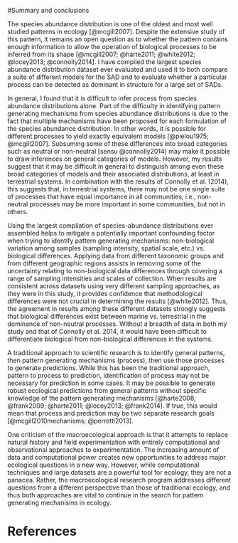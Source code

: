 #Summary and conclusions

The species abundance distribution is one of the oldest and most well studied patterns in ecology [@mcgill2007]. Despite the extensive study of this pattern, it remains an open question as to whether the pattern contains enough information to allow the operation of biological processes to be inferred from its shape [@mcgill2007; @harte2011; @white2012; @locey2013; @connolly2014]. I have compiled the largest species abundance distribution dataset ever evaluated and used it to both compare a suite of different models for the SAD and to evaluate whether a particular process can be detected as dominant in structure for a large set of SADs.

In general, I found that it is difficult to infer process from species abundance distributions alone.  Part of the difficulty in identifying pattern generating mechanisms from species abundance distributions is due to the fact that multiple mechanisms have been proposed for each formulation of the species abundance distribution. In other words, it is possible for different processes to yield exactly equivalent models [@pielou1975; @mcgill2007]. Subsuming some of these differences into broad categories such as neutral or non-neutral [sensu @connolly2014] may make it possible to draw inferences on general categories of models. However, my results suggest that it may be difficult in general to distinguish among even these broad categories of models and their associated distributions, at least in terrestrial systems. In combination with the results of Connolly et al. (2014), this suggests that, in terrestrial systems, there may not be one single suite of processes that have equal importance in all communities, i.e., non-neutral processes may be more important in some communities, but not in others.

Using the largest compliation of species-abundance distributions ever assembled helps to mitigate a potentially important confounding factor when trying to identify pattern generating mechanisms: non-biological variation among samples (sampling intensity, spatial scale, etc.) vs. biological differences.  Applying data from different taxonomic groups and from different geographic regions assists in removing some of the uncertainty relating to non-biological data differences through covering a range of sampling intensities and scales of collection. When results are consistent across datasets using very different sampling approaches, as they were in this study, it provides confidence that methodological differences were not crucial in determining the results [@white2012]. Thus, the agreement in results among these different datasets strongly suggests that biological differences exist between marine vs. terrestrial in the dominance of non-neutral processes. Without a breadth of data in both my study and that of Connolly et al. 2014, it would have been difficult to differentiate biological from non-biological differences in the systems.

A traditional approach to scientific research is to identify general patterns, then pattern generating mechanisms (process), then use those processes to generate predictions.  While this has been the traditional approach, pattern to process to prediction, identification of process may not be necessary for prediction in some cases.  It may be possible to generate robust ecological predictions from general patterns without specific knowledge of the pattern generating mechanisms [@harte2008; @frank2009; @harte2011; @locey2013; @frank2014].  If true, this would mean that process and prediction may be two separate research goals [@mcgill2010mechanisms; @perretti2013].

One criticism of the macroecological approach is that it attempts to replace natural history and field experimentation with entirely computational and observational approaches to experimentation. The increasing amount of data and computational power creates new opportunities to address major ecological questions in a new way. However, while computational techniques and large datasets are a powerful tool for ecology, they are not a panacea. Rather, the macroecological research program addresses different questions from a different perspective than those of traditional ecology, and thus both approaches are vital to continue in the search for pattern generating mechanisms in ecology.

# References
